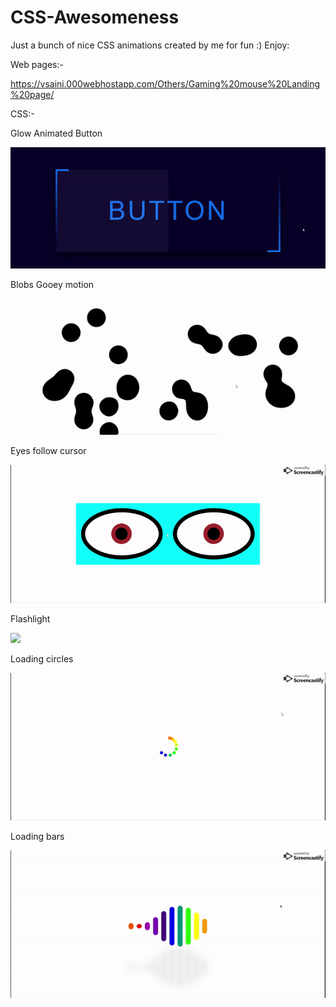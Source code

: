 # CSS-Awesomeness
Just a bunch of nice CSS animations created by me for fun :) Enjoy: 

Web pages:-

https://vsaini.000webhostapp.com/Others/Gaming%20mouse%20Landing%20page/

CSS:-

Glow Animated Button

![](https://github.com/VaibhavSaini19/CSS-Awesomeness/blob/master/Animated%20button/btn.gif)

Blobs Gooey motion

![](https://github.com/VaibhavSaini19/CSS-Awesomeness/blob/master/Blobs%20Gooey%20motion/blobs.gif)

Eyes follow cursor

![](https://github.com/VaibhavSaini19/CSS-Awesomeness/blob/master/Eye%20follow%20cursor/eye_follow_cursor.gif)

Flashlight

![](https://github.com/VaibhavSaini19/CSS-Awesomeness/blob/master/Flashlight/flashlight.gif)

Loading circles

![](https://github.com/VaibhavSaini19/CSS-Awesomeness/blob/master/Loading%20Round/loader_round.gif)

Loading bars

![](https://github.com/VaibhavSaini19/CSS-Awesomeness/blob/master/Loading%20bars/loader_bars.gif)
